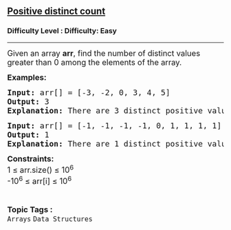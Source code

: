 <h2><a href="https://www.geeksforgeeks.org/problems/absolute-distinct-count5118/0">Positive distinct count</a></h2><h3>Difficulty Level : Difficulty: Easy</h3><hr><div class="problems_problem_content__Xm_eO"><p><span style="font-size: 18px;">Given an array <strong>arr</strong>, find the number of distinct values greater than 0 among the elements of the array.&nbsp;</span></p>
<p><span style="font-size: 18px;"><strong>Examples:</strong></span></p>
<pre><span style="font-size: 18px;"><strong>Input: </strong>arr[] = [-3, -2, 0, 3, 4, 5]
<strong>Output:</strong> 3
<strong>Explanation:</strong> There are 3 distinct positive values among the elements of this array, i.e. 3, 4 and 5.</span></pre>
<pre><span style="font-size: 18px;"><strong>Input: </strong>arr[] = [-1, -1, -1, -1, 0, 1, 1, 1, 1]
<strong>Output:</strong> 1
<strong>Explanation:</strong> There are 1 distinct positive values among the elements of this array, i.e. 1.</span></pre>
<p><span style="font-size: 18px;"><strong>Constraints:</strong><br>1 ≤ arr.size() ≤ 10<sup>6</sup><br>-10<sup>6</sup>&nbsp;≤ arr[i] ≤ 10<sup>6</sup></span></p></div><br><p><span style=font-size:18px><strong>Topic Tags : </strong><br><code>Arrays</code>&nbsp;<code>Data Structures</code>&nbsp;